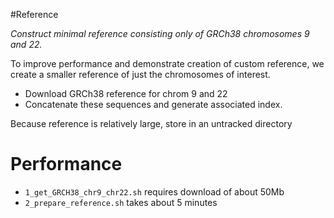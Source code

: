#Reference

*Construct minimal reference consisting only of GRCh38 chromosomes 9 and 22.*

To improve performance and demonstrate creation of custom reference, we create a smaller reference of just the 
chromosomes of interest.
* Download GRCh38 reference for chrom 9 and 22
* Concatenate these sequences and generate associated index.

Because reference is relatively large, store in an untracked directory

# Performance
* `1_get_GRCH38_chr9_chr22.sh` requires download of about 50Mb
* `2_prepare_reference.sh` takes about 5 minutes


